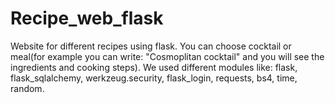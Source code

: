 # Recipe_web_flask
Website for different recipes using flask. You can choose cocktail or meal(for example you can write: "Cosmoplitan cocktail" and you will see the ingredients and cooking steps). We used different modules like: flask, flask_sqlalchemy, werkzeug.security, flask_login, requests, bs4, time, random. 
